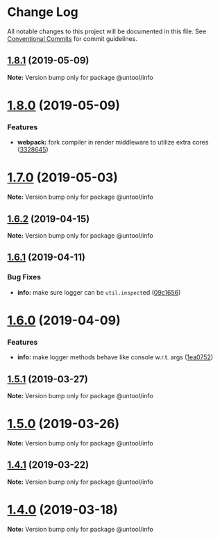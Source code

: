 # Change Log

All notable changes to this project will be documented in this file.
See [Conventional Commits](https://conventionalcommits.org) for commit guidelines.

## [1.8.1](https://github.com/untool/untool/compare/v1.8.0...v1.8.1) (2019-05-09)

**Note:** Version bump only for package @untool/info





# [1.8.0](https://github.com/untool/untool/compare/v1.7.0...v1.8.0) (2019-05-09)


### Features

* **webpack:** fork compiler in render middleware to utilize extra cores ([3328645](https://github.com/untool/untool/commit/3328645))





# [1.7.0](https://github.com/untool/untool/compare/v1.6.2...v1.7.0) (2019-05-03)

**Note:** Version bump only for package @untool/info





## [1.6.2](https://github.com/untool/untool/compare/v1.6.1...v1.6.2) (2019-04-15)

**Note:** Version bump only for package @untool/info





## [1.6.1](https://github.com/untool/untool/compare/v1.6.0...v1.6.1) (2019-04-11)


### Bug Fixes

* **info:** make sure logger can be `util.inspect`ed ([09c1656](https://github.com/untool/untool/commit/09c1656))





# [1.6.0](https://github.com/untool/untool/compare/v1.5.1...v1.6.0) (2019-04-09)


### Features

* **info:** make logger methods behave like console w.r.t. args ([1ea0752](https://github.com/untool/untool/commit/1ea0752))





## [1.5.1](https://github.com/untool/untool/compare/v1.5.0...v1.5.1) (2019-03-27)

**Note:** Version bump only for package @untool/info





# [1.5.0](https://github.com/untool/untool/compare/v1.4.1...v1.5.0) (2019-03-26)

**Note:** Version bump only for package @untool/info





## [1.4.1](https://github.com/untool/untool/compare/v1.4.0...v1.4.1) (2019-03-22)

**Note:** Version bump only for package @untool/info





# [1.4.0](https://github.com/untool/untool/compare/v1.3.1...v1.4.0) (2019-03-18)

**Note:** Version bump only for package @untool/info
